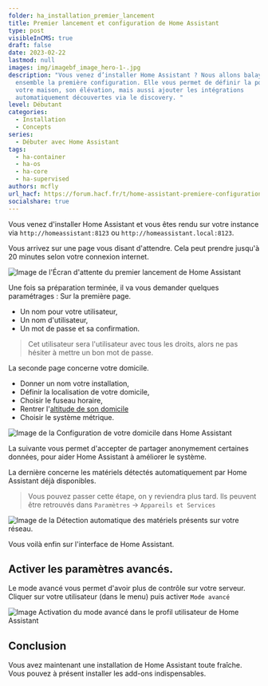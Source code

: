 ```yaml
---
folder: ha_installation_premier_lancement
title: Premier lancement et configuration de Home Assistant
type: post
visibleInCMS: true
draft: false
date: 2023-02-22
lastmod: null
images: img/imagebf_image_hero-1-.jpg
description: "Vous venez d’installer Home Assistant ? Nous allons balayer
  ensemble la première configuration. Elle vous permet de définir la position de
  votre maison, son élévation, mais aussi ajouter les intégrations
  automatiquement découvertes via le discovery. "
level: Débutant
categories:
  - Installation
  - Concepts
series:
  - Débuter avec Home Assistant
tags:
  - ha-container
  - ha-os
  - ha-core
  - ha-supervised
authors: mcfly
url_hacf: https://forum.hacf.fr/t/home-assistant-premiere-configuration/679
socialshare: true
---
```

Vous venez d'installer Home Assistant et vous êtes rendu sur votre instance via `http://homeassistant:8123` ou `http://homeassistant.local:8123`. 

Vous arrivez sur une page vous disant d'attendre. Cela peut prendre jusqu'à 20 minutes selon votre connexion internet.

![Image de l'Écran d'attente du premier lancement de Home Assistant](img/installation_prepring_home_assistant-1-.jpg "Écran d'attente du premier lancement de Home Assistant")

Une fois sa préparation terminée, il va vous demander quelques paramétrages :
Sur la première page.

* Un nom pour votre utilisateur,
* Un nom d'utilisateur,
* Un mot de passe et sa confirmation.

> Cet utilisateur sera l'utilisateur avec tous les droits, alors ne pas hésiter à mettre un bon mot de passe.

La seconde page concerne votre domicile.

* Donner un nom votre installation,
* Définir la localisation de votre domicile,
* Choisir le fuseau horaire,
* Rentrer l'[altitude de son domicile](https://www.calcmaps.com/fr/map-elevation/)
* Choisir le système métrique.

![Image de la Configuration de votre domicile dans Home Assistant](img/installation_position_gps_domicile-1-.png "Configuration de votre domicile dans Home Assistant")

La suivante vous permet d'accepter de partager anonymement certaines données, pour aider Home Assistant à améliorer le système.

La dernière concerne les matériels détectés automatiquement par Home Assistant déjà disponibles.

>Vous pouvez passer cette étape, on y reviendra plus tard. Ils peuvent être retrouvés dans `Paramètres` -> `Appareils et Services`

![Image de la Détection automatique des matériels présents sur votre réseau.](img/installation_detection_automatique_materiels-1-.png "Détection automatique des matériels présents sur votre réseau.")

Vous voilà enfin sur l'interface de Home Assistant.

## Activer les paramètres avancés.

Le mode avancé vous permet d'avoir plus de contrôle sur votre serveur.
Cliquer sur votre utilisateur (dans le menu) puis activer `Mode avancé`

![Image Activation du mode avancé dans le profil utilisateur de Home Assistant](img/profil_utilisateur-1-.png "Activation du mode avancé dans le profil utilisateur de Home Assistant")

## Conclusion

Vous avez maintenant une installation de Home Assistant toute fraîche. 
Vous pouvez à présent installer les add-ons indispensables.
